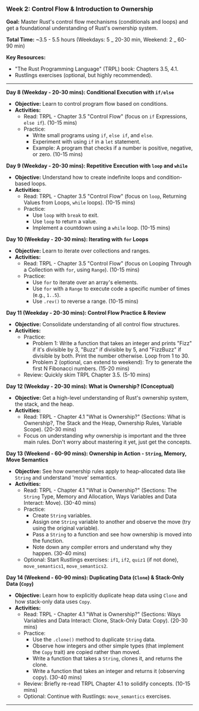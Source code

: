 ### Week 2: Control Flow & Introduction to Ownership

**Goal:** Master Rust's control flow mechanisms (conditionals and loops) and get a foundational understanding of Rust's ownership system.

**Total Time:** ~3.5 - 5.5 hours (Weekdays: 5 _ 20-30 min, Weekend: 2 _ 60-90 min)

**Key Resources:**

- "The Rust Programming Language" (TRPL) book: Chapters 3.5, 4.1.
- Rustlings exercises (optional, but highly recommended).

---

**Day 8 (Weekday - 20-30 mins): Conditional Execution with `if/else`**

- **Objective:** Learn to control program flow based on conditions.
- **Activities:**
  - Read: TRPL - Chapter 3.5 "Control Flow" (focus on `if` Expressions, `else if`). (10-15 mins)
  - Practice:
    - Write small programs using `if`, `else if`, and `else`.
    - Experiment with using `if` in a `let` statement.
    - Example: A program that checks if a number is positive, negative, or zero. (10-15 mins)

**Day 9 (Weekday - 20-30 mins): Repetitive Execution with `loop` and `while`**

- **Objective:** Understand how to create indefinite loops and condition-based loops.
- **Activities:**
  - Read: TRPL - Chapter 3.5 "Control Flow" (focus on `loop`, Returning Values from Loops, `while` loops). (10-15 mins)
  - Practice:
    - Use `loop` with `break` to exit.
    - Use `loop` to return a value.
    - Implement a countdown using a `while` loop. (10-15 mins)

**Day 10 (Weekday - 20-30 mins): Iterating with `for` Loops**

- **Objective:** Learn to iterate over collections and ranges.
- **Activities:**
  - Read: TRPL - Chapter 3.5 "Control Flow" (focus on Looping Through a Collection with `for`, using `Range`). (10-15 mins)
  - Practice:
    - Use `for` to iterate over an array's elements.
    - Use `for` with a `Range` to execute code a specific number of times (e.g., `1..5`).
    - Use `.rev()` to reverse a range. (10-15 mins)

**Day 11 (Weekday - 20-30 mins): Control Flow Practice & Review**

- **Objective:** Consolidate understanding of all control flow structures.
- **Activities:**
  - Practice:
    - Problem 1: Write a function that takes an integer and prints "Fizz" if it's divisible by 3, "Buzz" if divisible by 5, and "FizzBuzz" if divisible by both. Print the number otherwise. Loop from 1 to 30.
    - Problem 2 (optional, can extend to weekend): Try to generate the first N Fibonacci numbers. (15-20 mins)
  - Review: Quickly skim TRPL Chapter 3.5. (5-10 mins)

**Day 12 (Weekday - 20-30 mins): What is Ownership? (Conceptual)**

- **Objective:** Get a high-level understanding of Rust's ownership system, the stack, and the heap.
- **Activities:**
  - Read: TRPL - Chapter 4.1 "What is Ownership?" (Sections: What is Ownership?, The Stack and the Heap, Ownership Rules, Variable Scope). (20-30 mins)
  - Focus on understanding _why_ ownership is important and the three main rules. Don't worry about mastering it yet, just get the concepts.

**Day 13 (Weekend - 60-90 mins): Ownership in Action - `String`, Memory, Move Semantics**

- **Objective:** See how ownership rules apply to heap-allocated data like `String` and understand 'move' semantics.
- **Activities:**
  - Read: TRPL - Chapter 4.1 "What is Ownership?" (Sections: The `String` Type, Memory and Allocation, Ways Variables and Data Interact: Move). (30-40 mins)
  - Practice:
    - Create `String` variables.
    - Assign one `String` variable to another and observe the move (try using the original variable).
    - Pass a `String` to a function and see how ownership is moved into the function.
    - Note down any compiler errors and understand why they happen. (30-40 mins)
  - Optional: Start Rustlings exercises: `if1`, `if2`, `quiz1` (if not done), `move_semantics1`, `move_semantics2`.

**Day 14 (Weekend - 60-90 mins): Duplicating Data (`Clone`) & Stack-Only Data (`Copy`)**

- **Objective:** Learn how to explicitly duplicate heap data using `Clone` and how stack-only data uses `Copy`.
- **Activities:**
  - Read: TRPL - Chapter 4.1 "What is Ownership?" (Sections: Ways Variables and Data Interact: Clone, Stack-Only Data: Copy). (20-30 mins)
  - Practice:
    - Use the `.clone()` method to duplicate `String` data.
    - Observe how integers and other simple types (that implement the `Copy` trait) are copied rather than moved.
    - Write a function that takes a `String`, clones it, and returns the clone.
    - Write a function that takes an integer and returns it (observing copy). (30-40 mins)
  - Review: Briefly re-read TRPL Chapter 4.1 to solidify concepts. (10-15 mins)
  - Optional: Continue with Rustlings: `move_semantics` exercises.

---
